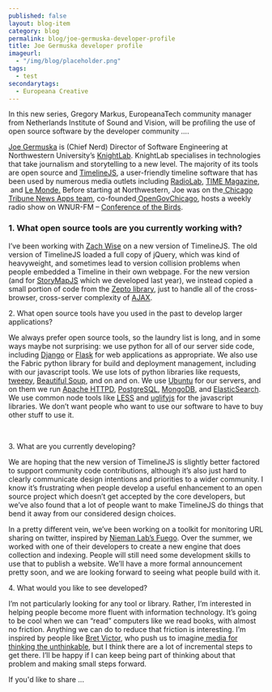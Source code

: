 ```yaml
---
published: false
layout: blog-item
category: blog
permalink: blog/joe-germuska-developer-profile
title: Joe Germuska developer profile
imageurl: 
  - "/img/blog/placeholder.png"
tags: 
  - test
secondarytags:
  - Europeana Creative
---
```

In this new series, Gregory Markus, EuropeanaTech community manager from Netherlands Institute of Sound and Vision, will be profiling the use of open source software by the developer community ....

<p><a href="https://www.google.com/url?q=https%3A%2F%2Fgithub.com%2FJoeGermuska&amp;sa=D&amp;sntz=1&amp;usg=AFQjCNHmWn-UYWAkrocBzb1mnIdFo9O4ug">Joe Germuska</a>&nbsp;is (Chief Nerd) Director of Software Engineering at Northwestern University&rsquo;s <a href="http://www.google.com/url?q=http%3A%2F%2Fknightlab.northwestern.edu%2F&amp;sa=D&amp;sntz=1&amp;usg=AFQjCNHhR1r9mcLKky2GHSX4Ix6oMGMI0g">KnightLab</a>. KnightLab specialises in technologies that take journalism and storytelling to a new level. The majority of its tools are open source and <a href="http://www.google.com/url?q=http%3A%2F%2Ftimeline.knightlab.com%2F&amp;sa=D&amp;sntz=1&amp;usg=AFQjCNFsJfXOIXfu4VrWN8ASfuyQsdfQvA">TimelineJS</a>, a user-friendly timeline software that has been used by numerous media outlets including <a href="http://www.google.com/url?q=http%3A%2F%2Fwww.radiolab.org%2Fblogs%2Fradiolab-blogland%2F2012%2Fjun%2F29%2Fcolor-walk%2F&amp;sa=D&amp;sntz=1&amp;usg=AFQjCNGbYugTvvFKhjJcUowD5gcoTRVpbg">RadioLab</a>, <a href="http://www.google.com/url?q=http%3A%2F%2Fworld.time.com%2F2013%2F12%2F05%2Fnelson-mandelas-extraordinary-life-an-interactive-timeline%2F&amp;sa=D&amp;sntz=1&amp;usg=AFQjCNGziIiP0HFbYx-bq7Cnum9sckJyjw">TIME Magazine</a>, &nbsp;and <a href="http://www.google.com/url?q=http%3A%2F%2Fwww.lemonde.fr%2Felection-presidentielle-2012%2Fvisuel%2F2012%2F04%2F21%2Fchronologie-une-si-longue-campagne-presidentielle_1681661_1471069.html&amp;sa=D&amp;sntz=1&amp;usg=AFQjCNHKaVV1uyLUtETF-R4KrAc9TGK2UA">Le Monde.</a>&nbsp;Before starting at Northwestern, Joe was on the<a href="http://www.google.com/url?q=http%3A%2F%2Fblog.apps.chicagotribune.com%2F&amp;sa=D&amp;sntz=1&amp;usg=AFQjCNHbZukuZ-eMv8cxZsbK68Pncj9h5A">&nbsp;</a><a href="http://www.google.com/url?q=http%3A%2F%2Fblog.apps.chicagotribune.com%2F&amp;sa=D&amp;sntz=1&amp;usg=AFQjCNHbZukuZ-eMv8cxZsbK68Pncj9h5A">Chicago Tribune News Apps team</a>, co-founded<a href="http://www.google.com/url?q=http%3A%2F%2Fwww.meetup.com%2FOpenGovChicago%2F&amp;sa=D&amp;sntz=1&amp;usg=AFQjCNFuUkoAqCItfmHhgInHpS0D5L_o9w">&nbsp;</a><a href="http://www.google.com/url?q=http%3A%2F%2Fwww.meetup.com%2FOpenGovChicago%2F&amp;sa=D&amp;sntz=1&amp;usg=AFQjCNFuUkoAqCItfmHhgInHpS0D5L_o9w">OpenGovChicago</a>, hosts a weekly radio show on WNUR-FM &ndash; <a href="http://www.google.com/url?q=http%3A%2F%2Fblog.germuska.com%2F&amp;sa=D&amp;sntz=1&amp;usg=AFQjCNFuVw7W2JoDmYF1pVpgtd1uvfOE9A">Conference of the Birds</a>. </p>

### 1. What open source tools are you currently working with?

<p>I&rsquo;ve been working with <a href="http://www.google.com/url?q=http%3A%2F%2Fzachwise.com%2F&amp;sa=D&amp;sntz=1&amp;usg=AFQjCNE8-b7tcoDU7k2jXk6W-a-qKeCfrw">Zach Wise</a>&nbsp;on a new version of TimelineJS. The old version of TimelineJS loaded a full copy of jQuery, which was kind of heavyweight, and sometimes lead to version collision problems when people embedded a Timeline in their own webpage. For the new version (and for <a href="http://www.google.com/url?q=http%3A%2F%2Fstorymap.knightlab.com%2F&amp;sa=D&amp;sntz=1&amp;usg=AFQjCNGU6NxfIo5a9z-Vf69lI9584DNtBQ">StoryMapJS</a>&nbsp;which we developed last year), we instead copied a small portion of code from the <a href="http://www.google.com/url?q=http%3A%2F%2Fzeptojs.com%2F&amp;sa=D&amp;sntz=1&amp;usg=AFQjCNHg5pApqK9qmEX2XQqpB1yvFKLLcA">Zepto library</a>, just to handle all of the cross-browser, cross-server complexity of <a href="http://www.google.com/url?q=http%3A%2F%2Fwww.ajax-cross-domain.com%2F&amp;sa=D&amp;sntz=1&amp;usg=AFQjCNFSjh5o6IzHBJproNf8L7kg5HpK1A">AJAX</a>.</p><p class="c2 c5"></p><p>2. What open source tools have you used in the past to develop larger applications?</p><p class="c2 c5"></p><p>We always prefer open source tools, so the laundry list is long, and in some ways maybe not surprising: we use python for all of our server side code, including <a href="https://www.google.com/url?q=https%3A%2F%2Fwww.djangoproject.com%2F&amp;sa=D&amp;sntz=1&amp;usg=AFQjCNHSU1ZCMW_LBb5E3mdq2QDIAj8M4g">Django</a>&nbsp;or <a href="http://www.google.com/url?q=http%3A%2F%2Fflask.pocoo.org%2F&amp;sa=D&amp;sntz=1&amp;usg=AFQjCNEJ9V-_HcnDs2ho4QdgKcuzcvyZwA">Flask</a>&nbsp;for web applications as appropriate. We also use the Fabric python library for build and deployment management, including with our javascript tools. We use lots of python libraries like requests, <a href="https://www.google.com/url?q=https%3A%2F%2Fgithub.com%2Ftweepy%2Ftweepy&amp;sa=D&amp;sntz=1&amp;usg=AFQjCNFSUaF2d7LZ02-QehsnAEbfcBKu_g">tweepy</a>, <a href="http://www.google.com/url?q=http%3A%2F%2Fwww.crummy.com%2Fsoftware%2FBeautifulSoup%2F&amp;sa=D&amp;sntz=1&amp;usg=AFQjCNHG_jrlLUcKe_OXToO3kMM5eF3JeQ">Beautiful Soup</a>, and on and on. We use <a href="http://www.google.com/url?q=http%3A%2F%2Fwww.ubuntu.com%2F&amp;sa=D&amp;sntz=1&amp;usg=AFQjCNHHTmFHYKsnZbVKD3XP7-6c8QSVtg">Ubuntu</a>&nbsp;for our servers, and on them we run <a href="http://www.google.com/url?q=http%3A%2F%2Fhttpd.apache.org%2F&amp;sa=D&amp;sntz=1&amp;usg=AFQjCNEnE18Zqwca67qcEKHyyk34gCmIlQ">Apache HTTPD</a>, <a href="http://www.google.com/url?q=http%3A%2F%2Fwww.postgresql.org%2F&amp;sa=D&amp;sntz=1&amp;usg=AFQjCNFzaJ-8YMyDLrJqiVWLkFFrmcbGVQ">PostgreSQL</a>, <a href="http://www.google.com/url?q=http%3A%2F%2Fwww.mongodb.org%2F&amp;sa=D&amp;sntz=1&amp;usg=AFQjCNEbhl-87RwAJABHUobqyutVb2nFBg">MongoDB</a>, and <a href="http://www.google.com/url?q=http%3A%2F%2Fwww.elasticsearch.org%2F&amp;sa=D&amp;sntz=1&amp;usg=AFQjCNEmTzvbPsqT3LkchMsb1uaUdRjiig">ElasticSearch</a>. We use common node tools like <a href="http://www.google.com/url?q=http%3A%2F%2Flesscss.org%2F&amp;sa=D&amp;sntz=1&amp;usg=AFQjCNHyaG6OGCQoyYDFU5HHrHPcAFq0Jg">LESS</a>&nbsp;and <a href="https://www.google.com/url?q=https%3A%2F%2Fgithub.com%2Fmishoo%2FUglifyJS&amp;sa=D&amp;sntz=1&amp;usg=AFQjCNFoF2BJkPHAYiFfelQBjwQJPK4JbQ">uglifyjs</a>&nbsp;for the javascript libraries. We don&rsquo;t want people who want to use our software to have to buy other stuff to use it.</p><p>&nbsp;</p><p>3. What are you currently developing? </p><p>We are hoping that the new version of TimelineJS is slightly better factored to support community code contributions, although it&rsquo;s also just hard to clearly communicate design intentions and priorities to a wider community. I know it&rsquo;s frustrating when people develop a useful enhancement to an open source project which doesn&rsquo;t get accepted by the core developers, but we&rsquo;ve also found that a lot of people want to make TimelineJS do things that bend it away from our considered design choices.</p><p class="c2 c5"></p><p>In a pretty different vein, we&rsquo;ve been working on a toolkit for monitoring URL sharing on twitter, inspired by <a href="http://www.google.com/url?q=http%3A%2F%2Fwww.niemanlab.org%2Ffuego%2F&amp;sa=D&amp;sntz=1&amp;usg=AFQjCNF2I7bNLjt2q9iQcKZraY-_q5vT7g">Nieman Lab&rsquo;s Fuego</a>. Over the summer, we worked with one of their developers to create a new engine that does collection and indexing. People will still need some development skills to use that to publish a website. We&rsquo;ll have a more formal announcement pretty soon, and we are looking forward to seeing what people build with it.</p><p class="c2 c5"></p><p>4. What would you like to see developed? </p><p>I&rsquo;m not particularly looking for any tool or library. Rather, I&rsquo;m interested in helping people become more fluent with information technology. It&rsquo;s going to be cool when we can &ldquo;read&rdquo; computers like we read books, with almost no friction. Anything we can do to reduce that friction is interesting. I&rsquo;m inspired by people like <a href="http://www.google.com/url?q=http%3A%2F%2Fworrydream.com%2F&amp;sa=D&amp;sntz=1&amp;usg=AFQjCNGTh0TIZahWolFwPo-IrAUvXTNy4w">Bret Victor</a>, who push us to imagine<a href="http://www.google.com/url?q=http%3A%2F%2Fworrydream.com%2FMediaForThinkingTheUnthinkable%2F&amp;sa=D&amp;sntz=1&amp;usg=AFQjCNG-AaA_E5YnffRNcTR1f_08-WuZJQ">&nbsp;</a><a href="http://www.google.com/url?q=http%3A%2F%2Fworrydream.com%2FMediaForThinkingTheUnthinkable%2F&amp;sa=D&amp;sntz=1&amp;usg=AFQjCNG-AaA_E5YnffRNcTR1f_08-WuZJQ">media for thinking the unthinkable</a>, but I think there are a lot of incremental steps to get there. I&rsquo;ll be happy if I can keep being part of thinking about that problem and making small steps forward.</p>

If you'd like to share ...
